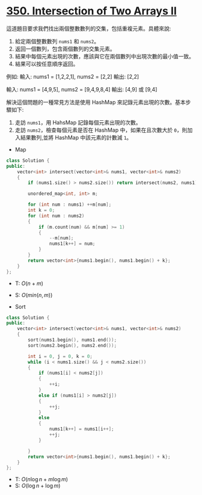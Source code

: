 # [350\. Intersection of Two Arrays II](https://leetcode.com/problems/intersection-of-two-arrays-ii/)

這道題目要求我們找出兩個整數數列的交集，包括重複元素。具體來說:

1. 給定兩個整數數列 `nums1` 和 `nums2`。
2. 返回一個數列，包含兩個數列的交集元素。
3. 結果中每個元素出現的次數，應該與它在兩個數列中出現次數的最小值一致。
4. 結果可以按任意順序返回。

例如: 輸入: nums1 = \[1,2,2,1\], nums2 = \[2,2\] 輸出: \[2,2\]

輸入: nums1 = \[4,9,5\], nums2 = \[9,4,9,8,4\] 輸出: \[4,9\] 或 \[9,4\]

解決這個問題的一種常見方法是使用 HashMap 來記錄元素出現的次數。基本步驟如下:

1. 走訪 `nums1`，用 HahsMap 記錄每個元素出現的次數。
2. 走訪 `nums2`，檢查每個元素是否在 HashMap 中，如果在且次數大於 `0`，則加入結果數列,並將 HashMap 中該元素的計數減 `1`。

- Map

```cpp
class Solution {
public:
    vector<int> intersect(vector<int>& nums1, vector<int>& nums2)
    {
        if (nums1.size() > nums2.size()) return intersect(nums2, nums1);

        unordered_map<int, int> m;

        for (int num : nums1) ++m[num];
        int k = 0;
        for (int num : nums2)
        {
            if (m.count(num) && m[num] >= 1)
            {
                --m[num];
                nums1[k++] = num;
            }
        }
        return vector<int>{nums1.begin(), nums1.begin() + k};
    }
};
```

- T: $O(n + m)$
- S: $O(min(n, m))$

- Sort

```cpp
class Solution {
public:
    vector<int> intersect(vector<int>& nums1, vector<int>& nums2)
    {
        sort(nums1.begin(), nums1.end());
        sort(nums2.begin(), nums2.end());

        int i = 0, j = 0, k = 0;
        while (i < nums1.size() && j < nums2.size())
        {
            if (nums1[i] < nums2[j])
            {
                ++i;
            }
            else if (nums1[i] > nums2[j])
            {
                ++j;
            }
            else
            {
                nums1[k++] = nums1[i++];
                ++j;
            }

        }
        return vector<int>{nums1.begin(), nums1.begin() + k};
    }
};
```

- T: $O(n \log n + m \log m)$
- S: $O(\log n + \log m)$

